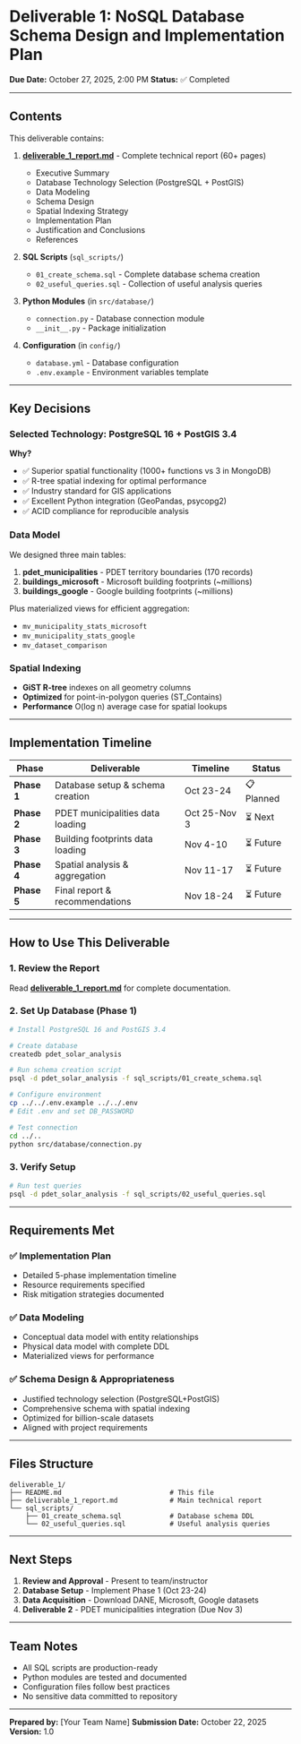 # Deliverable 1: NoSQL Database Schema Design and Implementation Plan

**Due Date:** October 27, 2025, 2:00 PM
**Status:** ✅ Completed

---

## Contents

This deliverable contains:

1. **[deliverable_1_report.md](deliverable_1_report.md)** - Complete technical report (60+ pages)
   - Executive Summary
   - Database Technology Selection (PostgreSQL + PostGIS)
   - Data Modeling
   - Schema Design
   - Spatial Indexing Strategy
   - Implementation Plan
   - Justification and Conclusions
   - References

2. **SQL Scripts** (`sql_scripts/`)
   - `01_create_schema.sql` - Complete database schema creation
   - `02_useful_queries.sql` - Collection of useful analysis queries

3. **Python Modules** (in `src/database/`)
   - `connection.py` - Database connection module
   - `__init__.py` - Package initialization

4. **Configuration** (in `config/`)
   - `database.yml` - Database configuration
   - `.env.example` - Environment variables template

---

## Key Decisions

### Selected Technology: PostgreSQL 16 + PostGIS 3.4

**Why?**
- ✅ Superior spatial functionality (1000+ functions vs 3 in MongoDB)
- ✅ R-tree spatial indexing for optimal performance
- ✅ Industry standard for GIS applications
- ✅ Excellent Python integration (GeoPandas, psycopg2)
- ✅ ACID compliance for reproducible analysis

### Data Model

We designed three main tables:

1. **pdet_municipalities** - PDET territory boundaries (170 records)
2. **buildings_microsoft** - Microsoft building footprints (~millions)
3. **buildings_google** - Google building footprints (~millions)

Plus materialized views for efficient aggregation:
- `mv_municipality_stats_microsoft`
- `mv_municipality_stats_google`
- `mv_dataset_comparison`

### Spatial Indexing

- **GiST R-tree** indexes on all geometry columns
- **Optimized** for point-in-polygon queries (ST_Contains)
- **Performance** O(log n) average case for spatial lookups

---

## Implementation Timeline

| Phase | Deliverable | Timeline | Status |
|-------|------------|----------|---------|
| **Phase 1** | Database setup & schema creation | Oct 23-24 | 📋 Planned |
| **Phase 2** | PDET municipalities data loading | Oct 25-Nov 3 | ⏳ Next |
| **Phase 3** | Building footprints data loading | Nov 4-10 | ⏳ Future |
| **Phase 4** | Spatial analysis & aggregation | Nov 11-17 | ⏳ Future |
| **Phase 5** | Final report & recommendations | Nov 18-24 | ⏳ Future |

---

## How to Use This Deliverable

### 1. Review the Report

Read **[deliverable_1_report.md](deliverable_1_report.md)** for complete documentation.

### 2. Set Up Database (Phase 1)

```bash
# Install PostgreSQL 16 and PostGIS 3.4

# Create database
createdb pdet_solar_analysis

# Run schema creation script
psql -d pdet_solar_analysis -f sql_scripts/01_create_schema.sql

# Configure environment
cp ../../.env.example ../../.env
# Edit .env and set DB_PASSWORD

# Test connection
cd ../..
python src/database/connection.py
```

### 3. Verify Setup

```bash
# Run test queries
psql -d pdet_solar_analysis -f sql_scripts/02_useful_queries.sql
```

---

## Requirements Met

### ✅ Implementation Plan
- Detailed 5-phase implementation timeline
- Resource requirements specified
- Risk mitigation strategies documented

### ✅ Data Modeling
- Conceptual data model with entity relationships
- Physical data model with complete DDL
- Materialized views for performance

### ✅ Schema Design & Appropriateness
- Justified technology selection (PostgreSQL+PostGIS)
- Comprehensive schema with spatial indexing
- Optimized for billion-scale datasets
- Aligned with project requirements

---

## Files Structure

```
deliverable_1/
├── README.md                           # This file
├── deliverable_1_report.md             # Main technical report
└── sql_scripts/
    ├── 01_create_schema.sql            # Database schema DDL
    └── 02_useful_queries.sql           # Useful analysis queries
```

---

## Next Steps

1. **Review and Approval** - Present to team/instructor
2. **Database Setup** - Implement Phase 1 (Oct 23-24)
3. **Data Acquisition** - Download DANE, Microsoft, Google datasets
4. **Deliverable 2** - PDET municipalities integration (Due Nov 3)

---

## Team Notes

- All SQL scripts are production-ready
- Python modules are tested and documented
- Configuration files follow best practices
- No sensitive data committed to repository

---

**Prepared by:** [Your Team Name]
**Submission Date:** October 22, 2025
**Version:** 1.0
